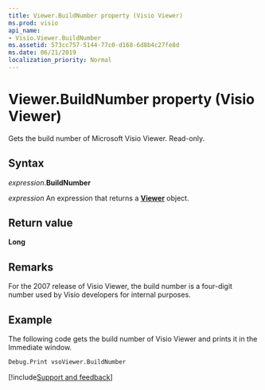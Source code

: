 ```yaml
---
title: Viewer.BuildNumber property (Visio Viewer)
ms.prod: visio
api_name:
- Visio.Viewer.BuildNumber
ms.assetid: 573cc757-5144-77c0-d168-6d8b4c27fe8d
ms.date: 06/21/2019
localization_priority: Normal
---
```



# Viewer.BuildNumber property (Visio Viewer)

Gets the build number of Microsoft Visio Viewer. Read-only.


## Syntax

_expression_.**BuildNumber**

_expression_ An expression that returns a **[Viewer](Visio.Viewer.md)** object.


## Return value

**Long**


## Remarks

For the 2007 release of Visio Viewer, the build number is a four-digit number used by Visio developers for internal purposes.


## Example

The following code gets the build number of Visio Viewer and prints it in the Immediate window.

```vb
Debug.Print vsoViewer.BuildNumber
```

[!include[Support and feedback](~/includes/feedback-boilerplate.md)]